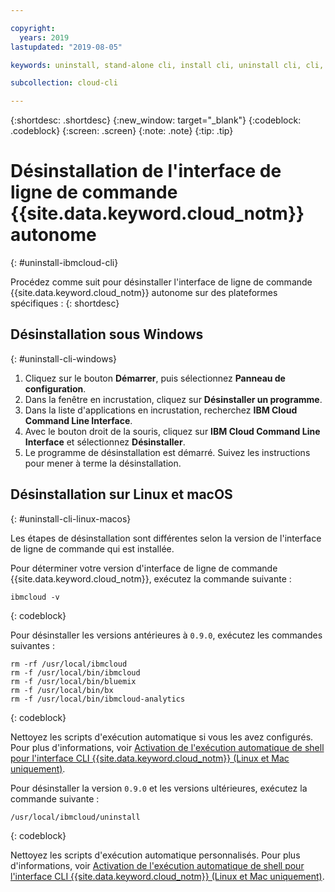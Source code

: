 ```yaml
---

copyright:
  years: 2019
lastupdated: "2019-08-05"

keywords: uninstall, stand-alone cli, install cli, uninstall cli, cli, command line, command-line, windows powershell, linux, macos, installer, standalone cli

subcollection: cloud-cli

---
```


{:shortdesc: .shortdesc}
{:new_window: target="_blank"}
{:codeblock: .codeblock}
{:screen: .screen}
{:note: .note}
{:tip: .tip}

# Désinstallation de l'interface de ligne de commande {{site.data.keyword.cloud_notm}} autonome
{: #uninstall-ibmcloud-cli}

Procédez comme suit pour désinstaller l'interface de ligne de commande {{site.data.keyword.cloud_notm}} autonome sur des plateformes spécifiques :
{: shortdesc}

## Désinstallation sous Windows
{: #uninstall-cli-windows}

1. Cliquez sur le bouton **Démarrer**, puis sélectionnez **Panneau de configuration**.
2. Dans la fenêtre en incrustation, cliquez sur **Désinstaller un programme**.
3. Dans la liste d'applications en incrustation, recherchez **IBM Cloud Command Line Interface**.
4. Avec le bouton droit de la souris, cliquez sur **IBM Cloud Command Line Interface** et sélectionnez **Désinstaller**.
5. Le programme de désinstallation est démarré. Suivez les instructions pour mener à terme la désinstallation.

## Désinstallation sur Linux et macOS
{: #uninstall-cli-linux-macos}

Les étapes de désinstallation sont différentes selon la version de l'interface de ligne de commande qui est installée.

Pour déterminer votre version d'interface de ligne de commande {{site.data.keyword.cloud_notm}}, exécutez la commande suivante :
```
ibmcloud -v
```
{: codeblock}

Pour désinstaller les versions antérieures à `0.9.0`, exécutez les commandes suivantes :
  ```
  rm -rf /usr/local/ibmcloud
  rm -f /usr/local/bin/ibmcloud
  rm -f /usr/local/bin/bluemix
  rm -f /usr/local/bin/bx
  rm -f /usr/local/bin/ibmcloud-analytics
  ```
  {: codeblock}

Nettoyez les scripts d'exécution automatique si vous les avez configurés. Pour plus d'informations, voir [Activation de l'exécution automatique de shell pour l'interface CLI {{site.data.keyword.cloud_notm}} (Linux et Mac uniquement)](/docs/cli/reference/ibmcloud?topic=cloud-cli-shell-autocomplete#shell-autocomplete).

Pour désinstaller la version `0.9.0` et les versions ultérieures, exécutez la commande suivante :
  ```
  /usr/local/ibmcloud/uninstall
  ```
  {: codeblock}

Nettoyez les scripts d'exécution automatique personnalisés. Pour plus d'informations, voir [Activation de l'exécution automatique de shell pour l'interface CLI {{site.data.keyword.cloud_notm}} (Linux et Mac uniquement)](/docs/cli/reference/ibmcloud?topic=cloud-cli-shell-autocomplete#shell-autocomplete).

